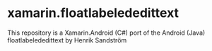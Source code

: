 # xamarin.floatlabelededittext
This repository is a Xamarin.Android (C#) port of the Android (Java) floatlabelededittext by Henrik Sandström
